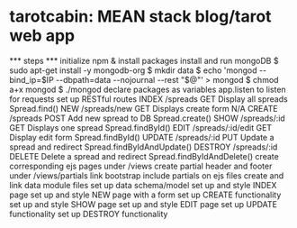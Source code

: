 # tarotcabin: MEAN stack blog/tarot web app

*** steps ***
initialize npm & install packages
install and run mongoDB
  $ sudo apt-get install -y mongodb-org
  $ mkdir data
  $ echo 'mongod --bind_ip=$IP --dbpath=data --nojournal --rest "$@"' > mongod
  $ chmod a+x mongod
  $ ./mongod
declare packages as variables
app.listen to listen for requests
set up RESTful routes
  INDEX   /spreads            GET     Display all spreads           Spread.find()
  NEW     /spreads/new        GET     Displays create form          N/A
  CREATE  /spreads            POST    Add new spread to DB          Spread.create()
  SHOW    /spreads/:id        GET     Displays one spread           Spread.findById()
  EDIT    /spreads/:id/edit   GET     Display edit form             Spread.findById()
  UPDATE  /spreads/:id        PUT     Update a spread and redirect  Spread.findByIdAndUpdate()
  DESTROY /spreads/:id        DELETE  Delete a spread and redirect  Spread.findByIdAndDelete()
create corresponding ejs pages under /views
create partial header and footer under /views/partials
link bootstrap
include partials on ejs files
create and link data module files
set up data schema/model
set up and style INDEX page
set up and style NEW page with a form
set up CREATE functionality
set up and style SHOW page
set up and style EDIT page
set up UPDATE functionality
set up DESTROY functionality
